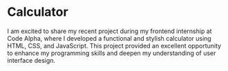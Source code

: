 # Calculator
I am excited to share my recent project during my frontend internship at Code Alpha, where I developed a functional and stylish calculator using HTML, CSS, and JavaScript. This project provided an excellent opportunity to enhance my programming skills and deepen my understanding of user interface design.
